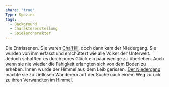 ```yaml
---
share: "true"
Type: Spezies
tags:
  - Background
  - Charaktererstellung
  - Spielercharakter
---
```

Die Entrissenen. 
Sie waren [Cha'Hili](../../../Cha'Hili.md), doch dann kam der Niedergang. Sie wurden von ihm erfasst und erschüttert wie alle Völker der Unterwelt. Jedoch schafften es durch pures Glück ein paar wenige zu überleben. Auch wenn sie nie wieder die Fähigkeit erlangten sich von dem Boden zu erheben. Ihnen wurde der Himmel aus dem Leib gerissen. [Der Niedergang](../Geschichte%20von%20Adora/Der%20Niedergang.md) machte sie zu ziellosen Wanderern auf der Suche nach einem Weg zurück zu ihren Verwandten im Himmel. 


